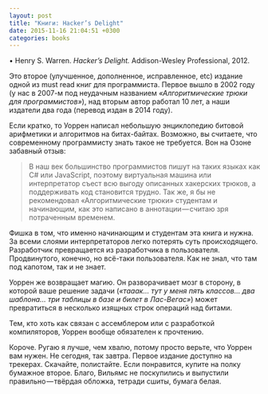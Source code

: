 ```yaml
---
layout: post
title: "Книги: Hacker’s Delight"
date: 2015-11-16 21:04:51 +0300
categories: books
---
```

• Henry S. Warren. *Hacker’s Delight.* Addison-Wesley Professional, 2012.

Это второе (улучшенное, дополненное, исправленное, etc) издание одной из must read книг для программиста. Первое вышло в 2002 году (у нас в 2007-м под неудачным названием *«Алгоритмические трюки для программистов»*), над вторым автор работал 10 лет, а наши издатели два года (перевод издан в 2014 году).

Если кратко, то Уоррен написал небольшую энциклопедию битовой арифметики и алгоритмов на битах-байтах. Возможно, вы считаете, что современному программисту знать такое не требуется. Вон на Озоне забавный отзыв:
> В наш век большинство программистов пишут на таких языках как C# или JavaScript, поэтому виртуальная машина или интерпретатор съест всю выгоду описанных хакерских трюков, а поддерживать код становится трудно. Так же, я бы не рекомендовал «Алгоритмические трюки» студентам и начинающим, как это написано в аннотации — считаю зря потраченным временем.

Фишка в том, что именно начинающим и студентам эта книга и нужна. За всеми слоями интерпретаторов легко потерять суть происходящего. Разработчик превращается из разработчика в пользователя. Продвинутого, конечно, но всё-таки пользователя. Как не знал, что там под капотом, так и не знает.

Уоррен же возвращает магию. Он разворачивает мозг в сторону, в которой ваше решение задачи (*«тааак… тут у меня пять классов… два шаблона… три таблицы в базе и билет в Лас-Вегас»*) может превратиться в несколько изящных строк операций над битами.

Тем, кто хоть как связан с ассемблером или с разработкой компиляторов, Уоррен вообще обязателен к прочтению.

Короче. Ругаю я лучше, чем хвалю, потому просто верьте, что Уоррен вам нужен. Не сегодня, так завтра. Первое издание доступно на трекерах. Скачайте, полистайте. Если понравится, купите на полку бумажное второе. Благо, Вильямс не поскупились и выпустили правильно — твёрдая обложка, тетради сшиты, бумага белая.
